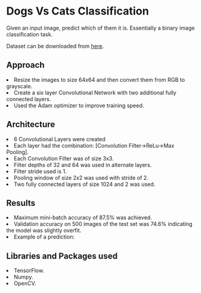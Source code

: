  Dogs Vs Cats Classification
 ============
 Given an input image, predict which of them it is. Essentially a binary image classification task.
 
 Dataset can be downloaded from [here](https://www.kaggle.com/c/dogs-vs-cats).
 
 Approach
 ---------
 <li>Resize the images to size 64x64 and then convert them from RGB to grayscale.</li>
 <li>Create a six layer Convolutional Network with two additional fully connected layers.</li>
 <li>Used the Adam optimizer to improve training speed.</li>
 
 Architecture
 -------------
 <li>6 Convolutional Layers were created</li>
 <li>Each layer had the combination: [Convolution Filter->ReLu->Max Pooling].</li>
 <li>Each Convolution Filter was of size 3x3.</li>
 <li>Filter depths of 32 and 64 was used in alternate layers.</li>
 <li>Filter stride used is 1.</li>
 <li>Pooling window of size 2x2 was used with stride of 2.</li>
 <li>Two fully connected layers of size 1024 and 2 was used.</li>
 
 Results
 --------
 <li>Maximum mini-batch accuracy of 87.5% was achieved.</li>
 <li>Validation accuracy on 500 images of the test set was 74.6% indicating the model was slightly overfit.</li>
 <li>Example of a prediction:</li>
 
 Libraries and Packages used
 -----------------------------
 <li>TensorFlow.
 <li>Numpy.
 <li>OpenCV. 
 
